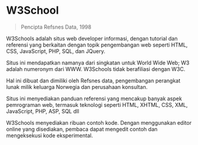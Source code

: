 # W3School

> Pencipta Refsnes Data, 1998

W3Schools adalah situs web developer informasi, dengan tutorial dan referensi yang berkaitan dengan topik pengembangan web seperti HTML, CSS, JavaScript, PHP, SQL, dan JQuery.

Situs ini mendapatkan namanya dari singkatan untuk World Wide Web; W3 adalah numeronym dari WWW. W3Schools tidak berafiliasi dengan W3C.

Hal ini dibuat dan dimiliki oleh Refsnes data, pengembangan perangkat lunak milik keluarga Norwegia dan perusahaan konsultan.

Situs ini menyediakan panduan referensi yang mencakup banyak aspek pemrograman web, termasuk teknologi seperti HTML, XHTML, CSS, XML, JavaScript, PHP, ASP, SQL dll

W3Schools menyediakan ribuan contoh kode. Dengan menggunakan editor online yang disediakan, pembaca dapat mengedit contoh dan mengeksekusi kode eksperimental.